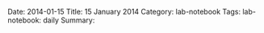 Date: 2014-01-15
Title: 15 January 2014
Category: lab-notebook
Tags: lab-notebook: daily
Summary: 




